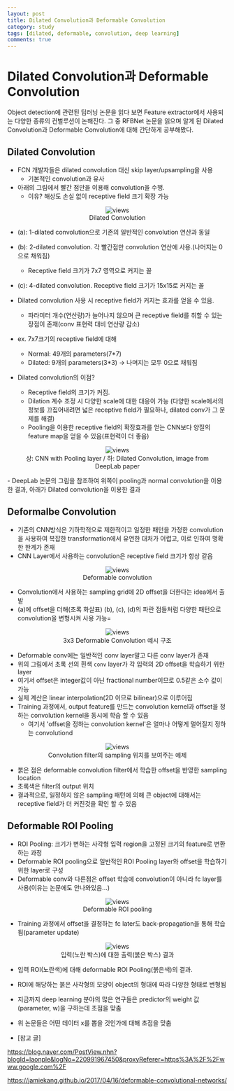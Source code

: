 ```yaml
---
layout: post
title: Dilated Convolution과 Deformable Convolution
category: study
tags: [dilated, deformable, convolution, deep learning]
comments: true
---
```


# Dilated Convolution과 Deformable Convolution

Object detection에 관련된 딥러닝 논문을 읽다 보면 Feature extractor에서 사용되는 다양한 종류의 컨벌루션이 논해진다.
그 중 RFBNet 논문을 읽으며 알게 된 Dilated Convolution과 Deformable Convolution에 대해 간단하게 공부해봤다.

## Dilated Convolution
- FCN 개발자들은 dilated convolution 대신 skip layer/upsampling을 사용
  - 기본적인 convolution과 유사
- 아래의 그림에서 빨간 점만을 이용해 convolution을 수행.
  - 이유? 해상도 손실 없이 receptive field 크기 확장 가능
<center>
<figure>
<img src="/assets/post_img/study/2019-01-02-dilated-deformable-convolution/fig1.PNG" alt="views">
<figcaption>Dilated Convolution </figcaption>
</figure>
</center>

- (a): 1-dilated convolution으로 기존의 일반적인 convolution 연산과 동일
- (b): 2-dilated convolution. 각 빨간점만 convolution 연산에 사용.(나머지는 0으로 채워짐)
  - Receptive field 크기가 7x7 영역으로 커지는 꼴
- (c): 4-dilated convolution. Receptive field 크기가 15x15로 커지는 꼴

- Dilated convolution 사용 시 receptive field가 커지는 효과를 얻을 수 있음.
  - 파라미터 개수(연산량)가 늘어나지 않으며 큰 receptive field를 취할 수 있는 장점이 존재(conv 표현력 대비 연산량 감소)
- ex. 7x7크기의 receptive field에 대해
  - Normal: 49개의 parameters(7*7)
  - Dilated: 9개의 parameters(3*3) -> 나머지는 모두 0으로 채워짐

- Dilated convolution의 이점?
  - Receptive field의 크기가 커짐.
  - Dilation 계수 조정 시 다양한 scale에 대한 대응이 가능
  (다양한 scale에서의 정보를 끄집어내려면 넓은 receptive field가 필요하나, dilated conv가 그 문제를 해결)
  - Pooling을 이용한 receptive field의 확장효과를 얻는 CNN보다 양질의 feature map을 얻을 수 있음(표현력이 더 좋음)
<center>
<figure>
<img src="/assets/post_img/study/2019-01-02-dilated-deformable-convolution/fig2.PNG" alt="views">
<figcaption>상: CNN with Pooling layer / 하: Dilated Convolution, image from DeepLab paper </figcaption>
</figure>
</center>
  - DeepLab 논문의 그림을 참조하여 위쪽이 pooling과 normal convolution을 이용한 결과, 아래가 Dilated convolution을 이용한 결과

## Deformalbe Convolution
- 기존의 CNN방식은 기하학적으로 제한적이고 일정한 패턴을 가정한 convolution을 사용하여 복잡한 transformation에서 유연한 대처가 어렵고, 이로 인하여 명확한 한계가 존재
- CNN Layer에서 사용하는 convolution은 receptive field 크기가 항상 같음
<center>
<figure>
<img src="/assets/post_img/study/2019-01-02-dilated-deformable-convolution/fig3.PNG" alt="views">
<figcaption>Deformable convolution</figcaption>
</figure>
</center>

- Convolution에서 사용하는 sampling grid에 2D offset을 더한다는 idea에서 출발
- (a)에 offset을 더해(초록 화살표) (b), (c), (d)의 파란 점들처럼 다양한 패턴으로 convolution을 변형시켜 사용 가능=
<center>
<figure>
<img src="/assets/post_img/study/2019-01-02-dilated-deformable-convolution/fig4.PNG" alt="views">
<figcaption>3x3 Deformable Convolution 예시 구조</figcaption>
</figure>
</center>

- Deformable conv에는 일반적인 conv layer말고 다른 conv layer가 존재
- 위의 그림에서 초록 선의 흰색 `conv` layer가 각 입력의 2D offset을 학습하기 위한 layer
- 여기서 offset은 integer값이 아닌 fractional number이므로 0.5같은 소수 값이 가능
- 실제 계산은 linear interpolation(2D 이므로 bilinear)으로 이루어짐
- Training 과정에서, output feature를 만드는 convolution kernel과 offset을 정하는 convolution kernel을 동시에 학습 할 수 있음
  - 여기서 'offset을 정하는 convolution kernel'은 얼마나 어떻게 멀어질지 정하는 convolutiond
<center>
<figure>
<img src="/assets/post_img/study/2019-01-02-dilated-deformable-convolution/fig5.PNG" alt="views">
<figcaption>Convolution filter의 sampling 위치를 보여주는 예제</figcaption>
</figure>
</center>

- 붉은 점은 deformable convolution filter에서 학습한 offset을 반영한 sampling location
- 초록색은 filter의 output 위치
- 결과적으로, 일정하지 않은 sampling 패턴에 의해 큰 object에 대해서는 receptive field가 더 커진것을 확인 할 수 있음

## Deformable ROI Pooling
- ROI Pooling: 크기가 변하는 사각형 입력 region을 고정된 크기의 feature로 변환하는 과정
- Deformable ROI pooling으로 일반적인 ROI Pooling layer와 offset을 학습하기 위한 layer로 구성
- Deformable conv와 다른점은 offset 학습에 convolution이 아니라 fc layer를 사용(이유는 논문에도 안나와있음...)
<center>
<figure>
<img src="/assets/post_img/study/2019-01-02-dilated-deformable-convolution/fig6.PNG" alt="views">
<figcaption>Deformable ROI pooling </figcaption>
</figure>
</center>

- Training 과정에서 offset을 결정하는 fc later도 back-propagation을 통해 학습됨(parameter update)
<center>
<figure>
<img src="/assets/post_img/study/2019-01-02-dilated-deformable-convolution/fig7.PNG" alt="views">
<figcaption>입력(노란 박스)에 대한 출력(붉은 박스) 결과 </figcaption>
</figure>
</center>

- 입력 ROI(노란색)에 대해 deformable ROI Pooling(붉은색)의 결과.
- ROI에 해당하는 붉은 사각형의 모양이 object의 형대에 따라 다양한 형태로 변형됨


- 지금까지 deep learning 분야의 많은 연구들은 predictor의 weight 값(parameter, w)을 구하는데 초점을 맞춤
- 위 논문들은 어떤 데이터 x를 뽑을 것인가에 대해 초점을 맞춤


- [참고 글]

https://blog.naver.com/PostView.nhn?blogId=laonple&logNo=220991967450&proxyReferer=https%3A%2F%2Fwww.google.com%2F

https://jamiekang.github.io/2017/04/16/deformable-convolutional-networks/
